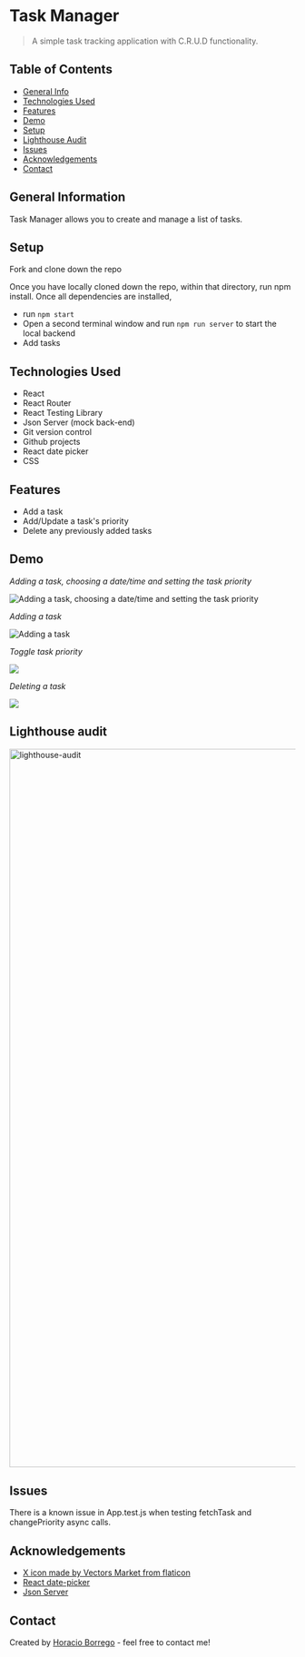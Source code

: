 # Task Manager
> A simple task tracking application with C.R.U.D functionality. 


## Table of Contents
* [General Info](#general-information)
* [Technologies Used](#technologies-used)
* [Features](#features)
* [Demo](#Demo)
* [Setup](#setup)
* [Lighthouse Audit](#lighthouse-audit)
* [Issues](#issues)
* [Acknowledgements](#acknowledgements)
* [Contact](#contact)


## General Information
Task Manager allows you to create and manage a list of tasks.


## Setup
Fork and clone down the repo

Once you have locally cloned down the repo, within that directory, run npm install. Once all dependencies are installed, 


- run ```npm start```  
- Open a second terminal window and run ```npm run server``` to start the local backend
- Add tasks 


## Technologies Used
- React
- React Router
- React Testing Library
- Json Server (mock back-end)
- Git version control
- Github projects
- React date picker
- CSS


## Features
- Add a task
- Add/Update a task's priority
- Delete any previously added tasks

## Demo

*Adding a task, choosing a date/time and setting the task priority*


![Adding a task, choosing a date/time and setting the task priority](https://media.giphy.com/media/iwxPKxaATiR8P8PpZt/giphy.gif)


*Adding a task*


![Adding a task](https://media.giphy.com/media/3qflNbMf7aXGAsJvwe/giphy.gif)


*Toggle task priority*


![](https://media.giphy.com/media/2yuXKehczH8xrmB0xa/giphy.gif)</br>


*Deleting a task*


![](https://media.giphy.com/media/geZxMKVkhWeg2ICB4j/giphy.gif)</br>


## Lighthouse audit
<img width="1266" alt="lighthouse-audit" src="https://user-images.githubusercontent.com/50157153/124833719-75589d80-df33-11eb-8d0f-58b7f1e9597f.png">


## Issues
There is a known issue in App.test.js when testing fetchTask and changePriority async calls. 

## Acknowledgements

- [X icon made by Vectors Market from flaticon](https://www.flaticon.com/authors/vectors-market)
- [React date-picker](https://preview.npmjs.com/package/react-datepicker) 
- [Json Server](https://github.com/typicode/json-server)


## Contact
Created by [Horacio Borrego](https://github.com/H-Bo214) - feel free to contact me!

